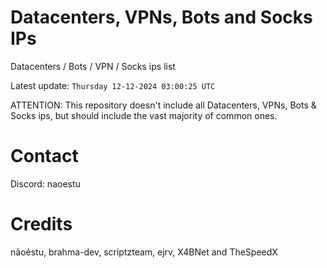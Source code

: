 # Datacenters, VPNs, Bots and Socks IPs
 
Datacenters / Bots / VPN / Socks ips list

Latest update: `Thursday 12-12-2024 03:00:25 UTC` 

ATTENTION: This repository doesn't include all Datacenters, VPNs, Bots & Socks ips, 
but should include the vast majority of common ones.

# Contact
Discord: naoestu

# Credits
nãoéstu, brahma-dev, scriptzteam, ejrv, X4BNet and TheSpeedX
